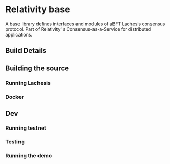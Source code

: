 # Relativity base 

A base library defines interfaces and modules of aBFT Lachesis consensus protocol.
Part of Relativity' s Consensus-as-a-Service for distributed applications.

## Build Details

## Building the source

### Running Lachesis

### Docker

## Dev

### Running testnet

### Testing

### Running the demo
